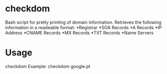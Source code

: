 # checkdom
Bash script for pretty printing of domain information. Retrieves the following information in a readeable format:
*Registrar
*SOA Records
*A Records
*IP Address
*CNAME Records
*MX Records
*TXT Records
*Name Servers

# Usage
checkdom <domain>
Example: checkdom google.pt

